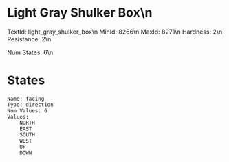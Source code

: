 # Light Gray Shulker Box\n
TextId: light_gray_shulker_box\n
MinId: 8266\n
MaxId: 8271\n
Hardness: 2\n
Resistance: 2\n

Num States: 6\n
# States
```
Name: facing
Type: direction
Num Values: 6
Values:
    NORTH
    EAST
    SOUTH
    WEST
    UP
    DOWN
```